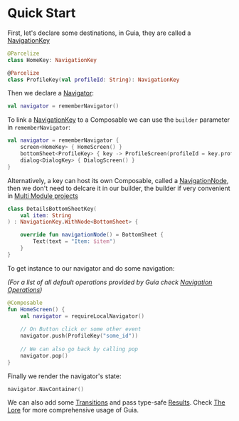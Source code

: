 # Quick Start

First, let's declare some destinations, in Guia, they are called a [NavigationKey](../the-lore/navigation-key.md)

```kotlin
@Parcelize
class HomeKey: NavigationKey

@Parcelize
class ProfileKey(val profileId: String): NavigationKey
```

Then we declare a [Navigator](../the-lore/navigator/):

```kotlin
val navigator = rememberNavigator()
```

To link a [NavigationKey](../the-lore/navigation-key.md) to a Composable we can use the `builder` parameter in `rememberNavigator`:

```kotlin
val navigator = rememberNavigator {
    screen<HomeKey> { HomeScreen() }
    bottomSheet<ProfileKey> { key -> ProfileScreen(profileId = key.profileId) }
    dialog<DialogKey> { DialogScreen() }
}
```

Alternatively, a key can host its own Composable, called a [NavigationNode](../the-lore/navigation-node/), then we don't need to delcare it in our builder, the builder if very convenient in [Multi Module projects](../the-lore/multi-module-navigation.md)

```kotlin
class DetailsBottomSheetKey(
    val item: String
) : NavigationKey.WithNode<BottomSheet> {

    override fun navigationNode() = BottomSheet {
        Text(text = "Item: $item")
    }
}
```

To get instance to our navigator and do some navigation:

_(For a list of all default operations provided by Guia check_ [_Navigation Operations_](../the-lore/navigator/navigation-operations.md)_)_

```kotlin
@Composable
fun HomeScreen() {
    val navigator = requireLocalNavigator()
    
    // On Button click or some other event
    navigator.push(ProfileKey("some_id"))
    
    // We can also go back by calling pop
    navigator.pop()
}
```

Finally we render the navigator's state:

```kotlin
navigator.NavContainer()
```

We can also add some [Transitions](../the-lore/navigator-config/transitions.md) and pass type-safe [Results](../the-lore/results.md). Check [The Lore](../the-lore/) for more comprehensive usage of Guia.
